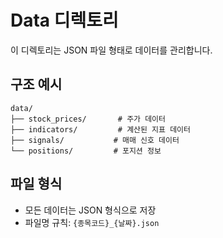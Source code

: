 # Data 디렉토리

이 디렉토리는 JSON 파일 형태로 데이터를 관리합니다.

## 구조 예시
```
data/
├── stock_prices/       # 주가 데이터
├── indicators/         # 계산된 지표 데이터
├── signals/           # 매매 신호 데이터
└── positions/         # 포지션 정보
```

## 파일 형식
- 모든 데이터는 JSON 형식으로 저장
- 파일명 규칙: `{종목코드}_{날짜}.json`
